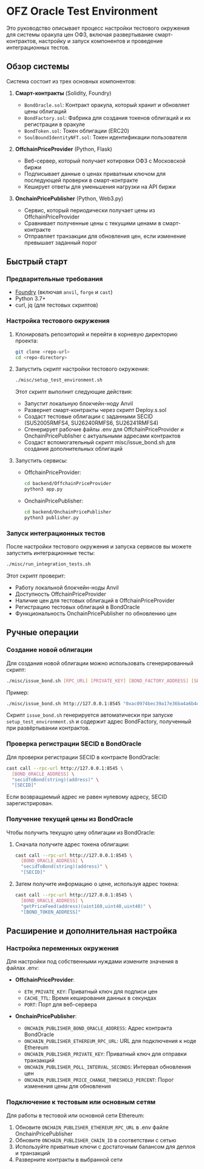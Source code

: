 # OFZ Oracle Test Environment

Это руководство описывает процесс настройки тестового окружения для системы оракула цен ОФЗ, включая развертывание смарт-контрактов, настройку и запуск компонентов и проведение интеграционных тестов.

## Обзор системы

Система состоит из трех основных компонентов:
1. **Смарт-контракты** (Solidity, Foundry)
   - `BondOracle.sol`: Контракт оракула, который хранит и обновляет цены облигаций
   - `BondFactory.sol`: Фабрика для создания токенов облигаций и их регистрации в оракуле
   - `BondToken.sol`: Токен облигации (ERC20)
   - `SoulBoundIdentityNFT.sol`: Токен идентификации пользователя

2. **OffchainPriceProvider** (Python, Flask)
   - Веб-сервер, который получает котировки ОФЗ с Московской биржи
   - Подписывает данные о ценах приватным ключом для последующей проверки в смарт-контракте
   - Кеширует ответы для уменьшения нагрузки на API биржи

3. **OnchainPricePublisher** (Python, Web3.py)
   - Сервис, который периодически получает цены из OffchainPriceProvider
   - Сравнивает полученные цены с текущими ценами в смарт-контракте
   - Отправляет транзакции для обновления цен, если изменение превышает заданный порог

## Быстрый старт

### Предварительные требования

- [Foundry](https://book.getfoundry.sh/getting-started/installation) (включая `anvil`, `forge` и `cast`)
- Python 3.7+
- curl, jq (для тестовых скриптов)

### Настройка тестового окружения

1. Клонировать репозиторий и перейти в корневую директорию проекта:
   ```bash
   git clone <repo-url>
   cd <repo-directory>
   ```

2. Запустить скрипт настройки тестового окружения:
   ```bash
   ./misc/setup_test_environment.sh
   ```

   Этот скрипт выполнит следующие действия:
   - Запустит локальную блокчейн-ноду Anvil
   - Развернет смарт-контракты через скрипт Deploy.s.sol
   - Создаст тестовые облигации с заданными SECID (SU52005RMFS4, SU26240RMFS6, SU26241RMFS4)
   - Сгенерирует рабочие файлы .env для OffchainPriceProvider и OnchainPricePublisher с актуальными адресами контрактов
   - Создаст вспомогательный скрипт misc/issue_bond.sh для создания дополнительных облигаций

3. Запустить сервисы:
   - OffchainPriceProvider:
     ```bash
     cd backend/OffchainPriceProvider
     python3 app.py
     ```
   
   - OnchainPricePublisher:
     ```bash
     cd backend/OnchainPricePublisher
     python3 publisher.py
     ```

### Запуск интеграционных тестов

После настройки тестового окружения и запуска сервисов вы можете запустить интеграционные тесты:

```bash
./misc/run_integration_tests.sh
```

Этот скрипт проверит:
- Работу локальной блокчейн-ноды Anvil
- Доступность OffchainPriceProvider
- Наличие цен для тестовых облигаций в OffchainPriceProvider
- Регистрацию тестовых облигаций в BondOracle
- Функциональность OnchainPricePublisher по обновлению цен

## Ручные операции

### Создание новой облигации

Для создания новой облигации можно использовать сгенерированный скрипт:

```bash
./misc/issue_bond.sh [RPC_URL] [PRIVATE_KEY] [BOND_FACTORY_ADDRESS] [SECID] [INITIAL_PRICE] [MATURITY_PRICE] [MATURITY_TIME]
```

Пример:
```bash
./misc/issue_bond.sh http://127.0.0.1:8545 "0xac0974bec39a17e36ba4a6b4d238ff944bacb478cbed5efcae784d7bf4f2ff80" "0xContractAddress" "SU12345RMFS6" "660050000" "700000000"
```

Скрипт `issue_bond.sh` генерируется автоматически при запуске `setup_test_environment.sh` и содержит адрес BondFactory, полученный при развёртывании контрактов.

### Проверка регистрации SECID в BondOracle

Для проверки регистрации SECID в контракте BondOracle:

```bash
cast call --rpc-url http://127.0.0.1:8545 \
  [BOND_ORACLE_ADDRESS] \
  "secidToBond(string)(address)" \
  "[SECID]"
```

Если возвращаемый адрес не равен нулевому адресу, SECID зарегистрирован.

### Получение текущей цены из BondOracle

Чтобы получить текущую цену облигации из BondOracle:

1. Сначала получите адрес токена облигации:
   ```bash
   cast call --rpc-url http://127.0.0.1:8545 \
     [BOND_ORACLE_ADDRESS] \
     "secidToBond(string)(address)" \
     "[SECID]"
   ```

2. Затем получите информацию о цене, используя адрес токена:
   ```bash
   cast call --rpc-url http://127.0.0.1:8545 \
     [BOND_ORACLE_ADDRESS] \
     "getPriceFeed(address)(uint160,uint40,uint40)" \
     "[BOND_TOKEN_ADDRESS]"
   ```

## Расширение и дополнительная настройка

### Настройка переменных окружения

Для настройки под собственными нуждами измените значения в файлах .env:

- **OffchainPriceProvider**:
  - `ETH_PRIVATE_KEY`: Приватный ключ для подписи цен
  - `CACHE_TTL`: Время кеширования данных в секундах
  - `PORT`: Порт для веб-сервера

- **OnchainPricePublisher**:
  - `ONCHAIN_PUBLISHER_BOND_ORACLE_ADDRESS`: Адрес контракта BondOracle
  - `ONCHAIN_PUBLISHER_ETHEREUM_RPC_URL`: URL для подключения к ноде Ethereum
  - `ONCHAIN_PUBLISHER_PRIVATE_KEY`: Приватный ключ для отправки транзакций
  - `ONCHAIN_PUBLISHER_POLL_INTERVAL_SECONDS`: Интервал обновления цен
  - `ONCHAIN_PUBLISHER_PRICE_CHANGE_THRESHOLD_PERCENT`: Порог изменения цены для обновления

### Подключение к тестовым или основным сетям

Для работы в тестовой или основной сети Ethereum:

1. Обновите `ONCHAIN_PUBLISHER_ETHEREUM_RPC_URL` в .env файле OnchainPricePublisher
2. Обновите `ONCHAIN_PUBLISHER_CHAIN_ID` в соответствии с сетью
3. Используйте приватные ключи с достаточным балансом для деплоя и транзакций
4. Разверните контракты в выбранной сети
